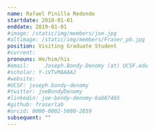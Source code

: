 ```yaml
---
name: Rafael Pinilla Redondo
startdate: 2018-01-01
enddate: 2019-01-01
#image: /static/img/members/joe.jpg
#altimage: /static/img/members/Fraser_pb.jpg
position: Visiting Graduate Student
#current:
pronouns: He/him/his
#email: 	Joseph.Bondy-Denomy (at) UCSF.edu
#scholar: Y-iVTvMAAAAJ
#website:
#UCSF: joseph.bondy-denomy
#twitter: joeBondyDenomy
#linkedin: joe-bondy-denomy-6ab87465
#github: fraserlab
#orcid: 0000-0002-5080-2859
subsequent: ""
---
```

